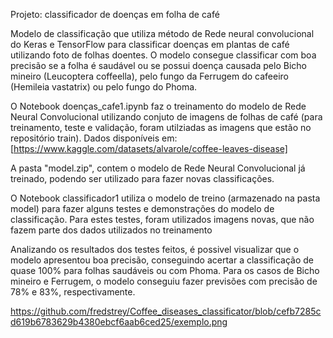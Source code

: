 Projeto: classificador de doenças em folha de café

Modelo de classificação que utiliza método de Rede neural convolucional do Keras e TensorFlow para classificar doenças em plantas de café utilizando foto de folhas doentes. O modelo consegue classificar com boa precisão se a folha é saudável ou se possui doença causada pelo Bicho mineiro (Leucoptera coffeella), pelo fungo da Ferrugem do cafeeiro (Hemileia vastatrix) ou pelo fungo do Phoma.


O Notebook doenças_cafe1.ipynb faz o treinamento do modelo de Rede Neural Convolucional utilizando conjuto de imagens de folhas de café (para treinamento, teste e validação, foram utilziadas as imagens que estão no repositório train).
Dados disponíveis em: [https://www.kaggle.com/datasets/alvarole/coffee-leaves-disease]

A pasta "model.zip", contem o modelo de Rede Neural Convolucional já treinado, podendo ser utilizado para fazer novas classificações.

O Notebook classificador1 utiliza o modelo de treino (armazenado na pasta model) para fazer alguns testes e demonstrações do modelo de classificação.
Para estes testes, foram utilizados imagens novas, que não fazem parte dos dados utilizados no treinamento

Analizando os resultados dos testes feitos, é possivel visualizar que o modelo apresentou boa precisão, conseguindo acertar a classificação de quase 100% para folhas saudáveis ou com Phoma. Para os casos de Bicho mineiro e Ferrugem, o modelo conseguiu fazer previsões com precisão de 78% e 83%, respectivamente.


https://github.com/fredstrey/Coffee_diseases_classificator/blob/cefb7285cd619b6783629b4380ebcf6aab6ced25/exemplo.png
